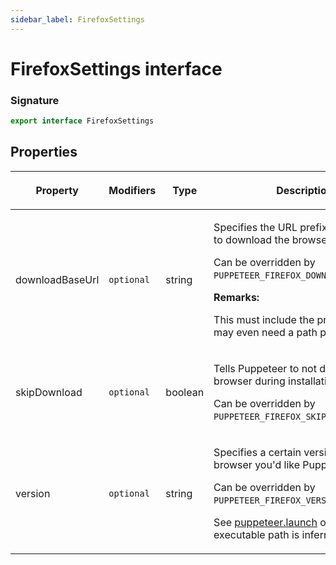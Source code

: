 ```yaml
---
sidebar_label: FirefoxSettings
---
```


# FirefoxSettings interface

### Signature

```typescript
export interface FirefoxSettings
```

## Properties

<table><thead><tr><th>

Property

</th><th>

Modifiers

</th><th>

Type

</th><th>

Description

</th><th>

Default

</th></tr></thead>
<tbody><tr><td>

<span id="downloadbaseurl">downloadBaseUrl</span>

</td><td>

`optional`

</td><td>

string

</td><td>

Specifies the URL prefix that is used to download the browser.

Can be overridden by `PUPPETEER_FIREFOX_DOWNLOAD_BASE_URL`.

**Remarks:**

This must include the protocol and may even need a path prefix.

</td><td>

https://archive.mozilla.org/pub/firefox/releases

</td></tr>
<tr><td>

<span id="skipdownload">skipDownload</span>

</td><td>

`optional`

</td><td>

boolean

</td><td>

Tells Puppeteer to not download the browser during installation.

Can be overridden by `PUPPETEER_FIREFOX_SKIP_DOWNLOAD`.

</td><td>

true

</td></tr>
<tr><td>

<span id="version">version</span>

</td><td>

`optional`

</td><td>

string

</td><td>

Specifies a certain version of the browser you'd like Puppeteer to use.

Can be overridden by `PUPPETEER_FIREFOX_VERSION`.

See [puppeteer.launch](./puppeteer.puppeteernode.launch.md) on how executable path is inferred.

</td><td>

The pinned browser version supported by the current Puppeteer version.

</td></tr>
</tbody></table>
